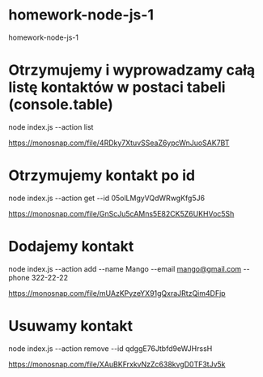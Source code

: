 # homework-node-js-1
homework-node-js-1

# Otrzymujemy i wyprowadzamy całą listę kontaktów w postaci tabeli (console.table)
node index.js --action list

https://monosnap.com/file/4RDky7XtuvSSeaZ6ypcWnJuoSAK7BT

# Otrzymujemy kontakt po id
node index.js --action get --id 05olLMgyVQdWRwgKfg5J6

https://monosnap.com/file/GnScJu5cAMns5E82CK5Z6UKHVoc5Sh

# Dodajemy kontakt
node index.js --action add --name Mango --email mango@gmail.com --phone 322-22-22

https://monosnap.com/file/mUAzKPyzeYX91gQxraJRtzQim4DFjp

# Usuwamy kontakt
node index.js --action remove --id qdggE76Jtbfd9eWJHrssH

https://monosnap.com/file/XAuBKFrxkvNzZc638kvgD0TF3tJv5k

